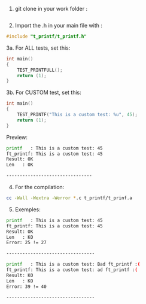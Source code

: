 1. git clone in your work folder :
```bash

```
  
2. Import the .h in your main file with :
```c
#include "t_printf/t_printf.h"
```

3a. For ALL tests, set this:
```c
int main()
{
	TEST_PRINTFULL();
	return (1);
}
```

3b. For CUSTOM test, set this:
```c
int main()
{
	TEST_PRINTF("This is a custom test: %u", 45);
	return (1);
}
```

Preview:
```bash
printf   : This is a custom test: 45
ft_printf: This is a custom test: 45
Result: OK
Len   : OK

--------------------------------
```

4. For the compilation:
```bash
cc -Wall -Wextra -Werror *.c t_printf/t_prinf.a
```
5. Exemples:
```bash
printf   : This is a custom test: 45
ft_printf: This is a custom test: 45
Result: OK
Len   : KO
Error: 25 != 27

---------------------------------
```

```bash
printf   : This is a custom test: Bad ft_printf :(
ft_printf: This is a custom test: ad ft_printf :(
Result: KO
Len   : KO
Error: 39 != 40

---------------------------------
```
